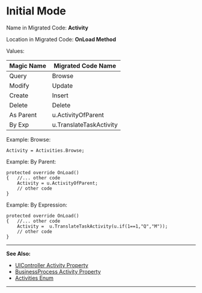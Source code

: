 ﻿# Initial Mode

Name in Migrated Code: **Activity**

Location in Migrated Code: **OnLoad Method**

Values:

| Magic Name | Migrated Code Name      |
|------------|-------------------------|
| Query      | Browse                  |
| Modify     | Update                  |
| Create     | Insert                  |
| Delete     | Delete                  |
| As Parent  | u.ActivityOfParent      |
| By Exp     | u.TranslateTaskActivity |

Example: Browse:
```csdiff
Activity = Activities.Browse;
```
Example: By Parent:
```csdiff
protected override OnLoad()
{   //... other code
    Activity = u.ActivityOfParent;
    // other code
}
```
Example: By Expression:
```csdiff
protected override OnLoad()
{   //... other code
    Activity =  u.TranslateTaskActivity(u.if(1==1,"Q","M")); 
    // other code
}
```

---
**See Also:**

- [UIController Activity Property](http://fireflymigration.com/reference/html/P_Firefly_Box_UIController_Activity.htm)
- [BusinessProcess Activity Property](http://fireflymigration.com/reference/html/P_Firefly_Box_BusinessProcess_Activity.htm)
- [Activities Enum](http://fireflymigration.com/reference/html/T_Firefly_Box_Activities.htm)

---
